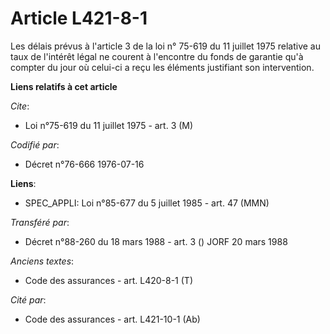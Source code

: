 # Article L421-8-1

Les délais prévus à l'article 3 de la loi n° 75-619 du 11 juillet 1975 relative au taux de l'intérêt légal ne courent à
l'encontre du fonds de garantie qu'à compter du jour où celui-ci a reçu les éléments justifiant son intervention.

**Liens relatifs à cet article**

_Cite_:

  - Loi n°75-619 du 11 juillet 1975 - art. 3 (M)

_Codifié par_:

  - Décret n°76-666 1976-07-16

**Liens**:

  - SPEC_APPLI: Loi n°85-677 du 5 juillet 1985 - art. 47 (MMN)

_Transféré par_:

  - Décret n°88-260 du 18 mars 1988 - art. 3 () JORF 20 mars 1988

_Anciens textes_:

  - Code des assurances - art. L420-8-1 (T)

_Cité par_:

  - Code des assurances - art. L421-10-1 (Ab)
